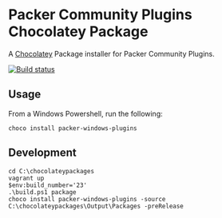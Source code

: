 # Packer Community Plugins Chocolatey Package

A [Chocolatey](http://chocolatey.org/) Package installer for Packer Community Plugins.

[![Build status](https://ci.appveyor.com/api/projects/status/gaun5h7g26f8mq98?svg=true)](https://ci.appveyor.com/project/mefellows/packer-community-chocolatey)

## Usage

From a Windows Powershell, run the following:

```
choco install packer-windows-plugins
```

## Development
 
``` 
cd C:\chocolateypackages
vagrant up
$env:build_number='23'
.\build.ps1 package
choco install packer-windows-plugins -source C:\chocolateypackages\Output\Packages -preRelease
```